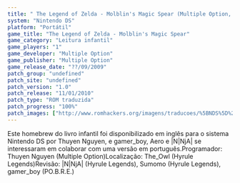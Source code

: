 ```yaml
---
title: " The Legend of Zelda - Molblin's Magic Spear (Multiple Option, Hyrule Legends e PO.B.R.E.)"
system: "Nintendo DS"
platform: "Portátil"
game_title: "The Legend of Zelda - Molblin's Magic Spear"
game_category: "Leitura infantil"
game_players: "1"
game_developer: "Multiple Option"
game_publisher: "Multiple Option"
game_release_date: "??/09/2009"
patch_group: "undefined"
patch_site: "undefined"
patch_version: "1.0"
patch_release: "11/01/2010"
patch_type: "ROM traduzida"
patch_progress: "100%"
patch_images: ["http://www.romhackers.org/imagens/traducoes/%5BNDS%5D%20The%20Legend%20of%20Zelda%20-%20Molblin's%20Magic%20Spear%20-%20Multiple%20Option,%20Hyrule%20Legends%20e%20POBRE%20-%201.png","http://www.romhackers.org/imagens/traducoes/%5BNDS%5D%20The%20Legend%20of%20Zelda%20-%20Molblin's%20Magic%20Spear%20-%20Multiple%20Option,%20Hyrule%20Legends%20e%20POBRE%20-%202.png"]
---
```

Este homebrew do livro infantil foi disponibilizado em inglês para o sistema Nintendo DS por Thuyen Nguyen, e gamer_boy, Aero e |N|NjA| se interessaram em colaborar com uma versão em português.Programador: Thuyen Nguyen (Multiple Option)Localização: The_Owl (Hyrule Legends)Revisão: |N|NjA| (Hyrule Legends), Sumomo (Hyrule Legends), gamer_boy (PO.B.R.E.)